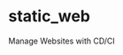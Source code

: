 # static_web
Manage Websites with CD/CI

<div class="w3-half w3-blue-grey w3-container" style="height:700px">